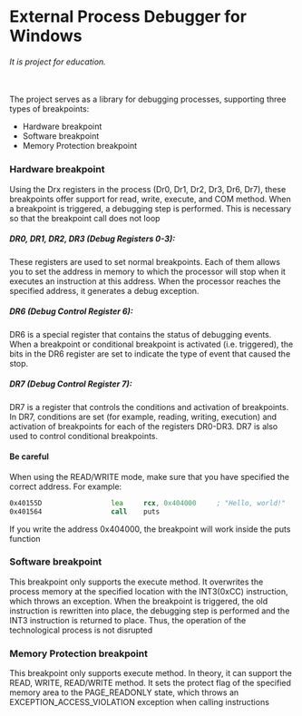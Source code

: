 # External Process Debugger for Windows

###### _It is project for education._
\
The project serves as a library for debugging processes, supporting three types of breakpoints:
- Hardware breakpoint
- Software breakpoint
- Memory Protection breakpoint


### Hardware breakpoint

Using the Drx registers in the process (Dr0, Dr1, Dr2, Dr3, Dr6, Dr7), these breakpoints offer support for read, write, execute, and COM method. When a breakpoint is triggered, a debugging step is performed. This is necessary so that the breakpoint call does not loop

##### DR0, DR1, DR2, DR3 (Debug Registers 0-3):
These registers are used to set normal breakpoints. Each of them allows you to set the address in memory to which the processor will stop when it executes an instruction at this address. When the processor reaches the specified address, it generates a debug exception.

#####  DR6 (Debug Control Register 6):
DR6 is a special register that contains the status of debugging events. When a breakpoint or conditional breakpoint is activated (i.e. triggered), the bits in the DR6 register are set to indicate the type of event that caused the stop.

#####  DR7 (Debug Control Register 7):
DR7 is a register that controls the conditions and activation of breakpoints. In DR7, conditions are set (for example, reading, writing, execution) and activation of breakpoints for each of the registers DR0-DR3. DR7 is also used to control conditional breakpoints.

#### Be careful
When using the READ/WRITE mode, make sure that you have specified the correct address.
For example:
```asm
0x40155D                 lea     rcx, 0x404000     ; "Hello, world!"
0x401564                 call    puts
```
If you write the address 0x404000, the breakpoint will work inside the puts function

### Software breakpoint
This breakpoint only supports the execute method. It overwrites the process memory at the specified location with the INT3(0xCC) instruction, which throws an exception. When the breakpoint is triggered, the old instruction is rewritten into place, the debugging step is performed and the INT3 instruction is returned to place. Thus, the operation of the technological process is not disrupted

### Memory Protection breakpoint
This breakpoint only supports execute method. In theory, it can support the READ, WRITE, READ/WRITE method. It sets the protect flag of the specified memory area to the PAGE_READONLY state, which throws an EXCEPTION_ACCESS_VIOLATION exception when calling instructions
